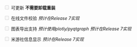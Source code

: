 <input type="checkbox" disabled="true"/> 可更新 **不需要卸载重装**

<input type="checkbox" disabled="true"/> 在线文件校验 *预计在Release 7实现*

<input type="checkbox" disabled="true"/> 图表导出支持 *预计使用plotly/pyqtgraph* *预计在Release 7实现*

<input type="checkbox" disabled="true"/> 米游社信息显示 *预计在Release 7实现*